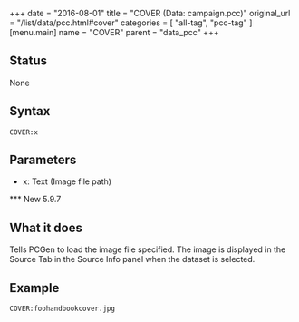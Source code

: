 +++
date = "2016-08-01"
title = "COVER (Data: campaign.pcc)"
original_url = "/list/data/pcc.html#cover"
categories = [ "all-tag", "pcc-tag" ]
[menu.main]
    name = "COVER"
    parent = "data_pcc"
+++

## Status

None

## Syntax

`COVER:x`

## Parameters

-   x: Text (Image file path)



<span id="cover"></span> \*\*\* New 5.9.7

What it does
------------

Tells PCGen to load the image file specified. The image is displayed in
the Source Tab in the Source Info panel when the dataset is selected.

Example
-------

`COVER:foohandbookcover.jpg`

